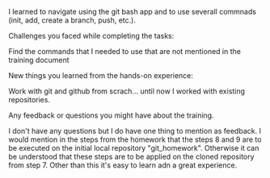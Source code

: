 I learned to navigate using the git bash app and to use severall commnads (init, add, create a branch, push, etc.).

Challenges you faced while completing the tasks:

Find the commands that I needed to use that are not mentioned in the training document

New things you learned from the hands-on experience:

Work with git and github from scrach... until now I worked with existing repositories.

Any feedback or questions you might have about the training.

I don't have any questions but I do have one thing to mention as feedback.
I would mention in the steps from the homework that the steps 8 and 9 are to be executed on the initial local repository "git_homework". Otherwise it can be understood that these steps are to be applied on the cloned repository from step 7.
Other than this it's easy to learn adn a great experience.
